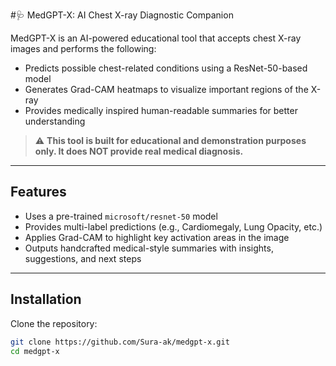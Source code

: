 #🩺 MedGPT-X: AI Chest X-ray Diagnostic Companion

MedGPT-X is an AI-powered educational tool that accepts chest X-ray images and performs the following:

-  Predicts possible chest-related conditions using a ResNet-50-based model
-  Generates Grad-CAM heatmaps to visualize important regions of the X-ray
-  Provides medically inspired human-readable summaries for better understanding

> ⚠ **This tool is built for educational and demonstration purposes only. It does NOT provide real medical diagnosis.**

---

## Features

-  Uses a pre-trained `microsoft/resnet-50` model
-  Provides multi-label predictions (e.g., Cardiomegaly, Lung Opacity, etc.)
-  Applies Grad-CAM to highlight key activation areas in the image
-  Outputs handcrafted medical-style summaries with insights, suggestions, and next steps

---

## Installation

Clone the repository:

```bash
git clone https://github.com/Sura-ak/medgpt-x.git
cd medgpt-x
